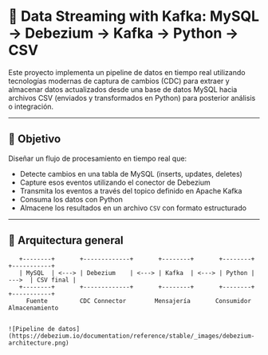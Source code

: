 # 🔄 Data Streaming with Kafka: MySQL → Debezium → Kafka → Python → CSV

Este proyecto implementa un pipeline de datos en tiempo real utilizando tecnologías modernas de captura de cambios (CDC) para extraer y almacenar datos actualizados desde una base de datos MySQL hacia archivos CSV (enviados y transformados en Python) para posterior análisis o integración.

---

## 📌 Objetivo

Diseñar un flujo de procesamiento en tiempo real que:
- Detecte cambios en una tabla de MySQL (inserts, updates, deletes)
- Capture esos eventos utilizando el conector de Debezium
- Transmita los eventos a través del topico definido en Apache Kafka
- Consuma los datos con Python
- Almacene los resultados en un archivo `CSV` con formato estructurado

---

## 🧱 Arquitectura general

```plaintext
   +--------+       +-------------+       +--------+       +--------+       +-----------+
   | MySQL  | <---> | Debezium    | <---> | Kafka  | <---> | Python | --->  | CSV final |
   +--------+       +-------------+       +--------+       +--------+       +-----------+
     Fuente         CDC Connector        Mensajería       Consumidor        Almacenamiento


![Pipeline de datos](https://debezium.io/documentation/reference/stable/_images/debezium-architecture.png) 
